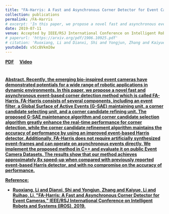 ```yaml
---
title: "FA-Harris: A Fast and Asynchronous Corner Detector for Event Cameras"
collection: publications
permalink: /FA-Harris
# excerpt: 'In this paper, we propose a novel fast and asynchronous event-based corner detection method which is called FA-Harris. FA-Harris consists of several components, including an event filter, a Global Surface of Active Events (G-SAE) maintaining unit, a corner candidate selecting unit, and a corner candidate refining unit.'
date: 2019-07-11
venue: Accepted by IEEE/RSJ International Conference on Intelligent Robots and Systems (IROS)
# paperurl: 'https://arxiv.org/pdf/1906.10925.pdf'
# citation: 'Ruoxiang, Li and Dianxi, Shi and Yongjun, Zhang and Kaiyue, Li and Ruihao, Li. "FA-Harris: A Fast and Asynchronous Corner Detector for Event Cameras". IEEE/RSJ International Conference on Intelligent Robots and Systems (IROS), 2019.'
youtubeId: v5CcBVkmI6w
---
```

<a href="https://arxiv.org/pdf/1906.10925.pdf" target="_blank"><b>PDF</b></a>&emsp;
<a href="https://youtu.be/v5CcBVkmI6w" target="_blank"><b>Video</b></a>&emsp;
# <a href="https://ruoxianglee.github.io/files/2019_iros_fa_harris.txt" target="_blank"><b>

<b>Abstract.</b>
Recently, the emerging bio-inspired event cameras have demonstrated potentials for a wide range of robotic applications in dynamic environments. In this paper, we propose a novel fast and asynchronous event-based corner detection method which is called FA-Harris. FA-Harris consists of several components, including an event filter, a Global Surface of Active Events (G-SAE) maintaining unit, a corner candidate selecting unit, and a corner candidate refining unit. The proposed G-SAE maintenance algorithm and corner candidate selection algorithm greatly enhance the real-time performance for corner detection, while the corner candidate refinement algorithm maintains the accuracy of performance by using an improved event-based Harris detector. Additionally, FA-Harris does not require artificially synthesized event-frames and can operate on asynchronous events directly. We implement the proposed method in C++ and evaluate it on public Event Camera Datasets. The results show that our method achieves approximately 8x speed-up when compared with previously reported event-based Harris detector, and with no compromise on the accuracy of performance. 

<b>Reference:</b> 
* <b>Ruoxiang, Li</b> and Dianxi, Shi and Yongjun, Zhang and Kaiyue, Li and Ruihao, Li, "FA-Harris: A Fast and Asynchronous Corner Detector for Event Cameras," IEEE/RSJ International Conference on Intelligent Robots and Systems (IROS), 2019.
